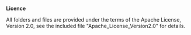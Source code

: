 **Licence**

All folders and files are provided under the terms of the Apache License, Version 2.0, see the included file "Apache_License_Version2.0" for details.
